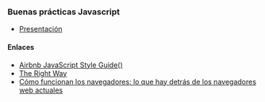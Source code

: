### Buenas prácticas Javascript

* [Presentación](http://slides.com/joanleon/buenas-practicas-javascript#/)

#### Enlaces

* [Airbnb JavaScript Style Guide()](https://github.com/airbnb/javascript)
* [The Right Way](http://jstherightway.org/es-es/)
* [Cómo funcionan los navegadores: lo que hay detrás de los navegadores web actuales](http://www.html5rocks.com/es/tutorials/internals/howbrowserswork/)
